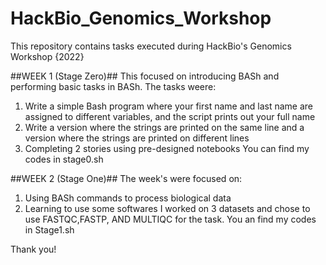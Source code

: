 # HackBio_Genomics_Workshop
This repository contains tasks executed during HackBio's Genomics Workshop {2022}


##WEEK 1 (Stage Zero)##
This focused on  introducing BASh and performing basic tasks in BASh. The tasks weere:
1. Write a simple Bash program where your first name and last name are assigned to different variables,  and the script prints out your full name
2. Write a version where the strings are printed on the same line and a version where the strings are printed on different lines
3. Completing 2 stories using pre-designed notebooks
You can find my codes in stage0.sh


##WEEK 2 (Stage One)##
The week's were focused on:
1. Using BASh commands to process biological data
2. Learning to use some softwares
I worked on 3 datasets and chose to use FASTQC,FASTP, AND MULTIQC for the task. You an find my codes in Stage1.sh


Thank you!
